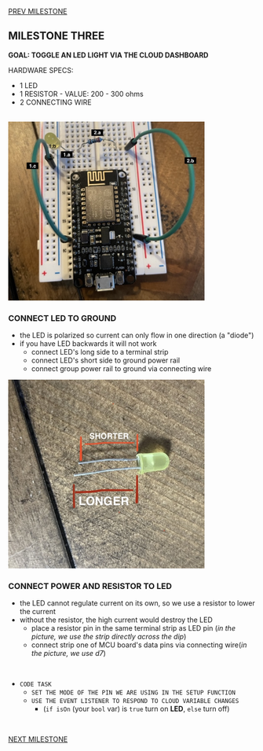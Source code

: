 
[PREV MILESTONE](./2-MILESTONE.md)

## MILESTONE THREE
**GOAL: TOGGLE AN LED LIGHT VIA THE CLOUD DASHBOARD**

HARDWARE SPECS:
- 1 LED
- 1 RESISTOR - VALUE: 200 - 300 ohms
- 2 CONNECTING WIRE

<br>

<img title="3.2" alt="Attach LED and resistor to breadboard" src="../../.images/3.2.jpeg" width="400">

### CONNECT LED TO GROUND
- the LED is polarized so current can only flow in one direction (a "diode")
- if you have LED backwards it will not work
	- connect LED's long side to a terminal strip
	- connect LED's short side to ground power rail
	- connect group power rail to ground via connecting wire

<img title="3.1" alt="LED pins" src="../../.images/3.1.jpeg" width="400">

### CONNECT POWER AND RESISTOR TO LED
- the LED cannot regulate current on its own, so we use a resistor to lower the current
- without the resistor, the high current would destroy the LED
	- place a resistor pin in the same terminal strip as LED pin (*in the picture, we use the strip directly across the dip*)
	- connect strip one of MCU board's data pins via connecting wire(*in the picture, we use d7*)


<br>

- `CODE TASK`
	- `SET THE MODE OF THE PIN WE ARE USING IN THE SETUP FUNCTION`
	- `USE THE EVENT LISTENER TO RESPOND TO CLOUD VARIABLE CHANGES`
		- (`if isOn` (your `bool` var) is `true` turn on **LED**, `else` turn off)

<br>

[NEXT MILESTONE](./4-MILESTONE.md)
